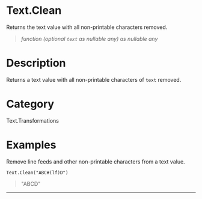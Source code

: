 # Text.Clean
Returns the text value with all non-printable characters removed.
> _function (optional <code>text</code> as nullable any) as nullable any_

# Description 
Returns a text value with all non-printable characters of <code>text</code> removed.
# Category 
Text.Transformations
# Examples 
Remove line feeds and other non-printable characters from a text value.
```
Text.Clean("ABC#(lf)D")
```
> "ABCD"

***
